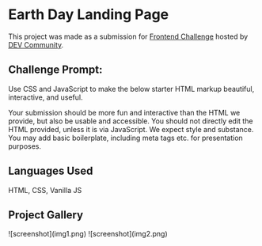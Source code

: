 <h1>Earth Day Landing Page</h1>

<p>This project was made as a submission for <a href="https://dev.to/devteam/join-us-for-the-next-frontend-challenge-earth-day-edition-52e4">Frontend Challenge</a> hosted by <a href="https://dev.to/">DEV Community</a>.</p>

<h2>Challenge Prompt:</h2>
<p>Use CSS and JavaScript to make the below starter HTML markup beautiful, interactive, and useful.

Your submission should be more fun and interactive than the HTML we provide, but also be usable and accessible. You should not directly edit the HTML provided, unless it is via JavaScript. We expect style and substance. You may add basic boilerplate, including meta tags etc. for presentation purposes.</p>

<h2>Languages Used</h2>
<p>HTML, CSS, Vanilla JS</p>

<h2>Project Gallery</h2>
![screenshot](img1.png)
![screenshot](img2.png)
